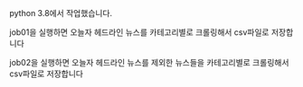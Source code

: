 python 3.8에서 작업했습니다.

job01을 실행하면 오늘자 헤드라인 뉴스를 카테고리별로 크롤링해서 csv파일로 저장합니다

job02을 실행하면 오늘자 헤드라인 뉴스를 제외한 뉴스들을 카테고리별로 크롤링해서 csv파일로 저장합니다
